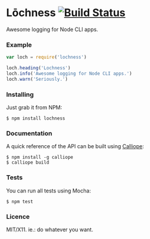 # Lōchness [![Build Status](https://travis-ci.org/killdream/lochness.png)](https://travis-ci.org/killdream/lochness)

Awesome logging for Node CLI apps.


### Example

```js
var loch = require('lochness')

loch.heading('Lochness')
loch.info('Awesome logging for Node CLI apps.')
loch.warn('Seriously.')
```


### Installing

Just grab it from NPM:

    $ npm install lochness


### Documentation

A quick reference of the API can be built using [Calliope][]:

    $ npm install -g calliope
    $ calliope build


### Tests

You can run all tests using Mocha:

    $ npm test


### Licence

MIT/X11. ie.: do whatever you want.

[Calliope]: https://github.com/killdream/calliope
[es5-shim]: https://github.com/kriskowal/es5-shim
